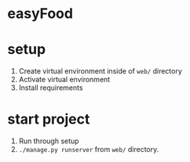 # easyFood

# setup
1. Create virtual environment inside of `web/` directory 
2. Activate virtual environment
3. Install requirements

# start project
1. Run through setup
2. `./manage.py runserver` from `web/` directory.
